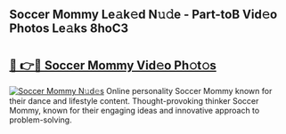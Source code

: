 ## Soccer Mommy Le𝚊k𝚎d N𝚞𝚍e - Part-toB Vid𝚎o Photos Le𝚊ks 8hoC3

# <h2><a href="http://fbbzwsq.evod.top/?m=Soccer+Mommy">🔗 👉🔴 Soccer Mommy Vid𝚎o Ph𝚘t𝚘s</a></h2>

[![Soccer Mommy N𝚞d𝚎s](https://i.imgur.com/8V9OHl7.gif)](http://fbbzwsq.evod.top/?m=Soccer+Mommy)
Online personality Soccer Mommy known for their dance and lifestyle content. Thought-provoking thinker Soccer Mommy, known for their engaging ideas and innovative approach to problem-solving. 
